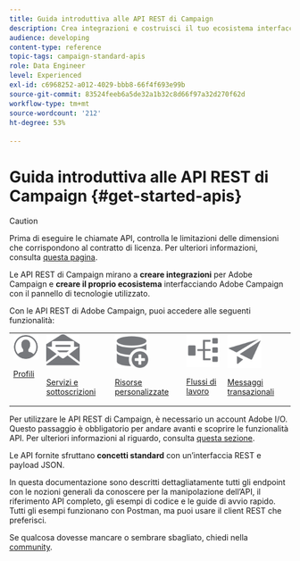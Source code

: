 ```yaml
---
title: Guida introduttiva alle API REST di Campaign
description: Crea integrazioni e costruisci il tuo ecosistema interfacciando Campaign con un pannello di tecnologie.
audience: developing
content-type: reference
topic-tags: campaign-standard-apis
role: Data Engineer
level: Experienced
exl-id: c6968252-a012-4029-bbb8-66f4f693e99b
source-git-commit: 83524feeb6a5de32a1b32c8d66f97a32d270f62d
workflow-type: tm+mt
source-wordcount: '212'
ht-degree: 53%

---
```


# Guida introduttiva alle API REST di Campaign {#get-started-apis}

>[!CAUTION]
>
>Prima di eseguire le chiamate API, controlla le limitazioni delle dimensioni che corrispondono al contratto di licenza. Per ulteriori informazioni, consulta [questa pagina](https://helpx.adobe.com/it/legal/product-descriptions/campaign-standard.html#ITInfrastructureResourcesbyActiveProfilesTiers).

Le API REST di Campaign mirano a **creare integrazioni** per Adobe Campaign e **creare il proprio ecosistema** interfacciando Adobe Campaign con il pannello di tecnologie utilizzato.

Con le API REST di Adobe Campaign, puoi accedere alle seguenti funzionalità:

<table><tr>
 <td valign="top"><a href="retrieving-profiles.md"><img width="60px" alt="condizioni" src="assets/icon_profile.svg"/></a><p><a href="retrieving-profiles.md">Profili</a></p></td>
<td valign="top"><a href="creating-a-service.md"><img width="60px" alt="condizioni" src="assets/icon_services.svg"/></a><p><a href="creating-a-service.md">Servizi e sottoscrizioni</a></p></td>
<td valign="top"><a href="interacting-with-custom-resources.md"><img width="60px" alt="condizioni" src="assets/icon_customresources.svg"/></a><p><a href="interacting-with-custom-resources.md">Risorse personalizzate</a></p></td>
<td valign="top"><a href="controlling-a-workflow.md"><img width="60px" alt="condizioni" src="assets/icon_workflows.svg"/></a><p><a href="controlling-a-workflow.md">Flussi di lavoro</a></p></td>
<td valign="top"><a href="managing-transactional-messages.md"><img width="60px" alt="condizioni" src="assets/icon_transactionalmessage.svg"/></a><p><a href="managing-transactional-messages.md">Messaggi transazionali</a></p></td>
</tr></table>

Per utilizzare le API REST di Campaign, è necessario un account Adobe I/O. Questo passaggio è obbligatorio per andare avanti e scoprire le funzionalità API.
Per ulteriori informazioni al riguardo, consulta [questa sezione](setting-up-api-access.md).

Le API fornite sfruttano **concetti standard** con un’interfaccia REST e payload JSON.

In questa documentazione sono descritti dettagliatamente tutti gli endpoint con le nozioni generali da conoscere per la manipolazione dell’API, il riferimento API completo, gli esempi di codice e le guide di avvio rapido. Tutti gli esempi funzionano con Postman, ma puoi usare il client REST che preferisci.

Se qualcosa dovesse mancare o sembrare sbagliato, chiedi nella [community](https://experienceleaguecommunities.adobe.com/it/t5/adobe-campaign-standard/ct-p/adobe-campaign-standard-community).
